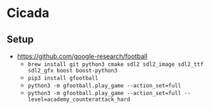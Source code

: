# Cicada

## Setup

- https://github.com/google-research/football
  - `brew install git python3 cmake sdl2 sdl2_image sdl2_ttf sdl2_gfx boost boost-python3`
  - `pip3 install gfootball`
  - `python3 -m gfootball.play_game --action_set=full`
  - `python3 -m gfootball.play_game --action_set=full --level=academy_counterattack_hard`
